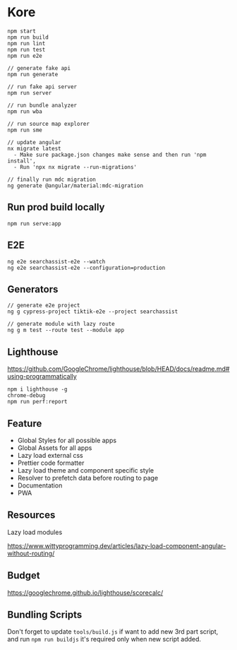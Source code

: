 # Kore

```
npm start
npm run build
npm run lint
npm run test
npm run e2e

// generate fake api
npm run generate

// run fake api server
npm run server

// run bundle analyzer
npm run wba

// run source map explorer
npm run sme

// update angular
nx migrate latest
  - Make sure package.json changes make sense and then run 'npm install',
  - Run 'npx nx migrate --run-migrations'

// finally run mdc migration
ng generate @angular/material:mdc-migration
```

## Run prod build locally

```
npm run serve:app
```

## E2E

```
ng e2e searchassist-e2e --watch
ng e2e searchassist-e2e --configuration=production
```

## Generators

```
// generate e2e project
ng g cypress-project tiktik-e2e --project searchassist

// generate module with lazy route
ng g m test --route test --module app
```

## Lighthouse

https://github.com/GoogleChrome/lighthouse/blob/HEAD/docs/readme.md#using-programmatically

```
npm i lighthouse -g
chrome-debug
npm run perf:report
```

## Feature

- Global Styles for all possible apps
- Global Assets for all apps
- Lazy load external css
- Prettier code formatter
- Lazy load theme and component specific style
- Resolver to prefetch data before routing to page
- Documentation
- PWA

## Resources

Lazy load modules

https://www.wittyprogramming.dev/articles/lazy-load-component-angular-without-routing/

## Budget

https://googlechrome.github.io/lighthouse/scorecalc/

## Bundling Scripts

Don't forget to update `tools/build.js` if want to add new 3rd part script, and run `npm run buildjs` it's required only when new script added.
